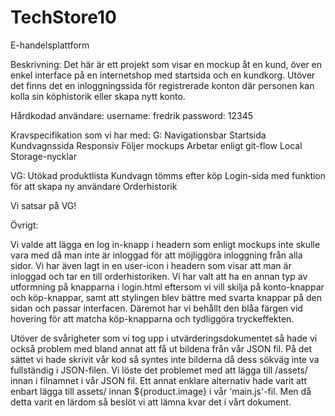 # TechStore10
E-handelsplattform

Beskrivning:
Det här är ett projekt som visar en mockup åt en kund, över en enkel interface på en internetshop med startsida och en kundkorg. Utöver det finns det en inloggningssida för registrerade konton där personen kan kolla sin köphistorik eller skapa nytt konto. 

Hårdkodad användare:
username: fredrik
password: 12345

Kravspecifikation som vi har med:
G:
Navigationsbar
Startsida
Kundvagnssida
Responsiv
Följer mockups
Arbetar enligt git-flow
Local Storage-nycklar

VG:
Utökad produktlista
Kundvagn tömms efter köp
Login-sida med funktion för att skapa ny användare
Orderhistorik

Vi satsar på VG!

Övrigt:

Vi valde att lägga en log in-knapp i headern som enligt mockups inte skulle vara med då man inte är inloggad för att möjliggöra inloggning från alla sidor. Vi har även lagt in en user-icon i headern som visar att man är inloggad och tar en till orderhistoriken.
Vi har valt att ha en annan typ av utformning på knapparna i login.html eftersom vi vill skilja på konto-knappar och köp-knappar, samt att stylingen blev bättre med svarta knappar på den sidan och passar interfacen. Däremot har vi behållt den blåa färgen vid hovering för att matcha köp-knapparna och tydliggöra tryckeffekten.


Utöver de svårigheter som vi tog upp i utvärderingsdokumentet så hade vi också problem med bland annat att få ut bildena från vår JSON fil. På det sättet vi hade skrivit vår kod så syntes inte bilderna då dess sökväg inte va fullständig i JSON-filen. Vi löste det problemet med att lägga till /assets/ innan i filnamnet i vår JSON fil. Ett annat enklare alternativ hade varit att enbart lägga till assets/ innan ${product.image} i vår 'main.js'-fil. Men då detta varit en lärdom så beslöt vi att lämna kvar det i vårt dokument.